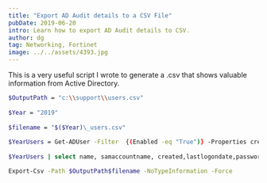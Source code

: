 ```yaml
---
title: "Export AD Audit details to a CSV File"
pubDate: 2019-06-20
intro: Learn how to export AD Audit details to CSV.
author: dg
tag: Networking, Fortinet
image: ../../assets/4393.jpg
---
```


This is a very useful script I wrote to generate a .csv that shows valuable information from Active Directory.

```bash
$OutputPath = "c:\\support\\users.csv"  
  
$Year = "2019"  
  
$filename = "$($Year)\_users.csv"  
  
$YearUsers = Get-ADUser -Filter  {(Enabled -eq "True")} -Properties created, lastlogondate,passwordlastset,passwordneverexpires  
  
$YearUsers | select name, samaccountname, created,lastlogondate,passwordlastset,passwordneverexpires |  

Export-Csv -Path $OutputPath$filename -NoTypeInformation -Force